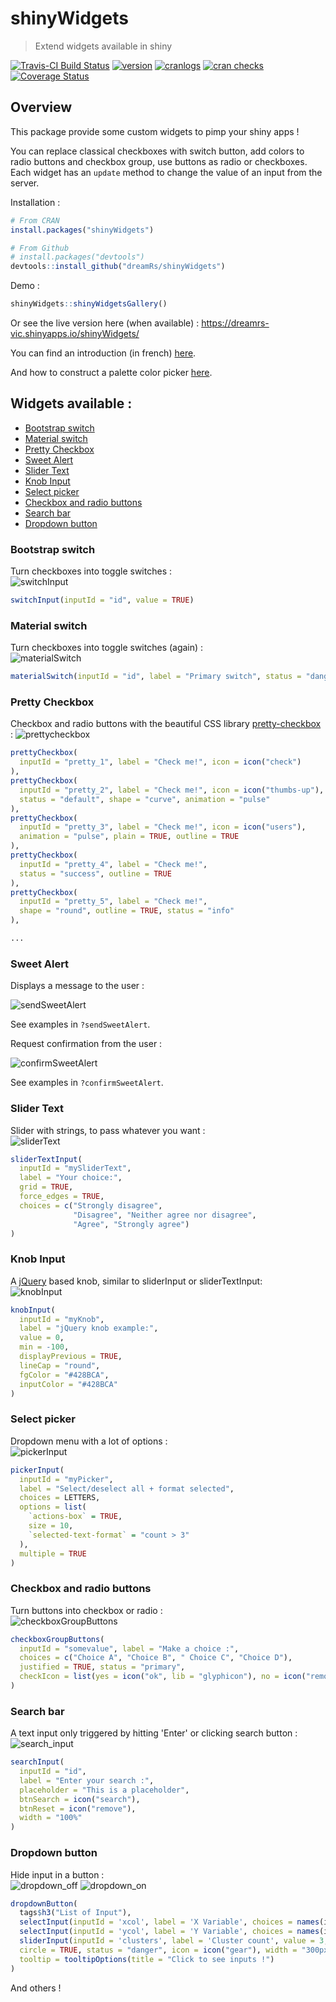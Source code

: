# shinyWidgets


> Extend widgets available in shiny

[![Travis-CI Build Status](https://travis-ci.org/dreamRs/shinyWidgets.svg?branch=master)](https://travis-ci.org/dreamRs/shinyWidgets)
[![version](http://www.r-pkg.org/badges/version/shinyWidgets)](https://CRAN.R-project.org/package=shinyWidgets)
[![cranlogs](http://cranlogs.r-pkg.org/badges/shinyWidgets)](http://cran.rstudio.com/web/packages/shinyWidgets/index.html)
[![cran checks](https://cranchecks.info/badges/worst/shinyWidgets)](https://cranchecks.info/pkgs/shinyWidgets)
[![Coverage Status](https://img.shields.io/codecov/c/github/dreamRs/shinyWidgets/master.svg)](https://codecov.io/github/dreamRs/shinyWidgets?branch=master)

## Overview

This package provide some custom widgets to pimp your shiny apps !


You can replace classical checkboxes with switch button, add colors to radio buttons and checkbox group, use buttons as radio or checkboxes.
Each widget has an `update` method to change the value of an input from the server.


Installation :
```r
# From CRAN
install.packages("shinyWidgets")

# From Github
# install.packages("devtools")
devtools::install_github("dreamRs/shinyWidgets")
```

Demo :
```r
shinyWidgets::shinyWidgetsGallery()
```

Or see the live version here (when available) : https://dreamrs-vic.shinyapps.io/shinyWidgets/

You can find an introduction (in french) [here](https://dreamrs.github.io/shinyWidgets/articles/intro_shinyWidgets_fr.html).

And how to construct a palette color picker [here](https://dreamrs.github.io/shinyWidgets/articles/palette_picker.html).


## Widgets available :


  - [Bootstrap switch](#bootstrap-switch)
  - [Material switch](#material-switch)
  - [Pretty Checkbox](#pretty-checkbox)
  - [Sweet Alert](#sweet-alert)
  - [Slider Text](#slider-text)
  - [Knob Input](#knob-input)
  - [Select picker](#select-picker)
  - [Checkbox and radio buttons](#checkbox-and-radio-buttons)
  - [Search bar](#search-bar)
  - [Dropdown button](#dropdown-button)


### Bootstrap switch

Turn checkboxes into toggle switches : <br>
![switchInput](inst/images/switchInput.png)

```r
switchInput(inputId = "id", value = TRUE)
```



### Material switch

Turn checkboxes into toggle switches (again) : <br>
![materialSwitch](inst/images/materialSwitch.png)

```r
materialSwitch(inputId = "id", label = "Primary switch", status = "danger")
```



### Pretty Checkbox

Checkbox and radio buttons with the beautiful CSS library [pretty-checkbox](https://lokesh-coder.github.io/pretty-checkbox/) :
![prettycheckbox](inst/images/pretty.png)


```r
prettyCheckbox(
  inputId = "pretty_1", label = "Check me!", icon = icon("check")
),
prettyCheckbox(
  inputId = "pretty_2", label = "Check me!", icon = icon("thumbs-up"), 
  status = "default", shape = "curve", animation = "pulse"
),
prettyCheckbox(
  inputId = "pretty_3", label = "Check me!", icon = icon("users"), 
  animation = "pulse", plain = TRUE, outline = TRUE
),
prettyCheckbox(
  inputId = "pretty_4", label = "Check me!",
  status = "success", outline = TRUE
),
prettyCheckbox(
  inputId = "pretty_5", label = "Check me!",
  shape = "round", outline = TRUE, status = "info"
),

...

```


### Sweet Alert

Displays a message to the user :

![sendSweetAlert](inst/images/sendSweetAlert.gif)

See examples in `?sendSweetAlert`.


Request confirmation from the user :

![confirmSweetAlert](inst/images/confirmSweetAlert.gif)

See examples in `?confirmSweetAlert`.



### Slider Text

Slider with strings, to pass whatever you want : <br>
![sliderText](inst/images/sliderText.png)

```r
sliderTextInput(
  inputId = "mySliderText", 
  label = "Your choice:", 
  grid = TRUE, 
  force_edges = TRUE,
  choices = c("Strongly disagree",
              "Disagree", "Neither agree nor disagree", 
              "Agree", "Strongly agree")
)
```


### Knob Input

A [jQuery](https://github.com/aterrien/jQuery-Knob) based knob, similar to sliderInput or sliderTextInput: <br>
![knobInput](inst/images/knob.gif)

```r
knobInput(
  inputId = "myKnob",
  label = "jQuery knob example:",
  value = 0,
  min = -100,
  displayPrevious = TRUE, 
  lineCap = "round",
  fgColor = "#428BCA",
  inputColor = "#428BCA"
)
```

### Select picker

Dropdown menu with a lot of options : <br>
![pickerInput](inst/images/pickerInput.png)

```r
pickerInput(
  inputId = "myPicker", 
  label = "Select/deselect all + format selected", 
  choices = LETTERS, 
  options = list(
    `actions-box` = TRUE, 
    size = 10,
    `selected-text-format` = "count > 3"
  ), 
  multiple = TRUE
)
```



### Checkbox and radio buttons

Turn buttons into checkbox or radio : <br>
![checkboxGroupButtons](inst/images/checkboxGroupButtons.png)

```r
checkboxGroupButtons(
  inputId = "somevalue", label = "Make a choice :", 
  choices = c("Choice A", "Choice B", " Choice C", "Choice D"), 
  justified = TRUE, status = "primary",
  checkIcon = list(yes = icon("ok", lib = "glyphicon"), no = icon("remove", lib = "glyphicon"))
)
```



### Search bar

A text input only triggered by hitting 'Enter' or clicking search button : <br>
![search_input](inst/images/search_input.png)

```r
searchInput(
  inputId = "id", 
  label = "Enter your search :", 
  placeholder = "This is a placeholder", 
  btnSearch = icon("search"), 
  btnReset = icon("remove"), 
  width = "100%"
)
```



### Dropdown button

Hide input in a button : <br>
![dropdown_off](inst/images/dropdown_btn_off.png)
![dropdown_on](inst/images/dropdown_btn_on.png)

```r
dropdownButton(
  tags$h3("List of Input"),
  selectInput(inputId = 'xcol', label = 'X Variable', choices = names(iris)),
  selectInput(inputId = 'ycol', label = 'Y Variable', choices = names(iris), selected = names(iris)[[2]]),
  sliderInput(inputId = 'clusters', label = 'Cluster count', value = 3, min = 1, max = 9),
  circle = TRUE, status = "danger", icon = icon("gear"), width = "300px",
  tooltip = tooltipOptions(title = "Click to see inputs !")
)
```


And others !

